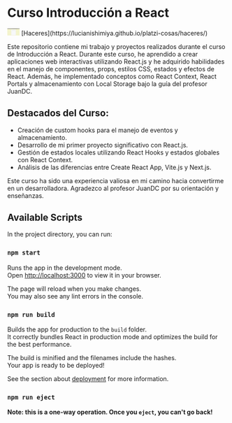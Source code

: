 # Curso Introducción a React

<img src="https://raw.githubusercontent.com/LuciaNishimiya/platzi-cosas/curso-react-intro/assets/todo.gif" width="28px" alt="Haceres app">
[Haceres](https://lucianishimiya.github.io/platzi-cosas/haceres/)

Este repositorio contiene mi trabajo y proyectos realizados durante el curso de Introducción a React. Durante este curso, he aprendido a crear aplicaciones web interactivas utilizando React.js y he adquirido habilidades en el manejo de componentes, props, estilos CSS, estados y efectos de React. Además, he implementado conceptos como React Context, React Portals y almacenamiento con Local Storage bajo la guía del profesor JuanDC.

## Destacados del Curso:

- Creación de custom hooks para el manejo de eventos y almacenamiento.
- Desarrollo de mi primer proyecto significativo con React.js.
- Gestión de estados locales utilizando React Hooks y estados globales con React Context.
- Análisis de las diferencias entre Create React App, Vite.js y Next.js.

Este curso ha sido una experiencia valiosa en mi camino hacia convertirme en un desarrolladora. Agradezco al profesor JuanDC por su orientación y enseñanzas.

## Available Scripts

In the project directory, you can run:

### `npm start`

Runs the app in the development mode.\
Open [http://localhost:3000](http://localhost:3000) to view it in your browser.

The page will reload when you make changes.\
You may also see any lint errors in the console.

### `npm run build`

Builds the app for production to the `build` folder.\
It correctly bundles React in production mode and optimizes the build for the best performance.

The build is minified and the filenames include the hashes.\
Your app is ready to be deployed!

See the section about [deployment](https://facebook.github.io/create-react-app/docs/deployment) for more information.

### `npm run eject`

**Note: this is a one-way operation. Once you `eject`, you can't go back!**
